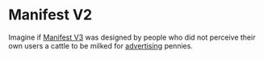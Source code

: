 # Manifest V2
Imagine if [Manifest V3](./manifest-v3.md) was designed by people who did
not perceive their own users a cattle to be milked for [advertising](./adversarial-advertising.md)
pennies.